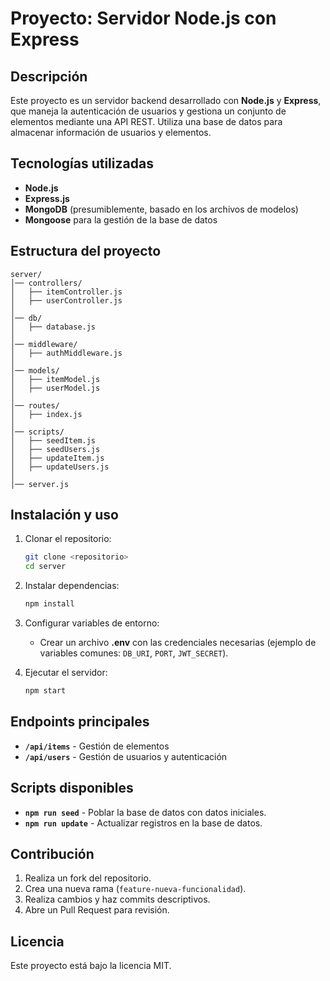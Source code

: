 # Proyecto: Servidor Node.js con Express

## Descripción
Este proyecto es un servidor backend desarrollado con **Node.js** y **Express**, que maneja la autenticación de usuarios y gestiona un conjunto de elementos mediante una API REST. Utiliza una base de datos para almacenar información de usuarios y elementos.

## Tecnologías utilizadas
- **Node.js**
- **Express.js**
- **MongoDB** (presumiblemente, basado en los archivos de modelos)
- **Mongoose** para la gestión de la base de datos

## Estructura del proyecto
```
server/
│── controllers/
│   ├── itemController.js
│   ├── userController.js
│
│── db/
│   ├── database.js
│
│── middleware/
│   ├── authMiddleware.js
│
│── models/
│   ├── itemModel.js
│   ├── userModel.js
│
│── routes/
│   ├── index.js
│
│── scripts/
│   ├── seedItem.js
│   ├── seedUsers.js
│   ├── updateItem.js
│   ├── updateUsers.js
│
│── server.js
```

## Instalación y uso
1. Clonar el repositorio:
   ```sh
   git clone <repositorio>
   cd server
   ```

2. Instalar dependencias:
   ```sh
   npm install
   ```

3. Configurar variables de entorno:
   - Crear un archivo **.env** con las credenciales necesarias (ejemplo de variables comunes: `DB_URI`, `PORT`, `JWT_SECRET`).

4. Ejecutar el servidor:
   ```sh
   npm start
   ```

## Endpoints principales
- **`/api/items`** - Gestión de elementos
- **`/api/users`** - Gestión de usuarios y autenticación

## Scripts disponibles
- **`npm run seed`** - Poblar la base de datos con datos iniciales.
- **`npm run update`** - Actualizar registros en la base de datos.

## Contribución
1. Realiza un fork del repositorio.
2. Crea una nueva rama (`feature-nueva-funcionalidad`).
3. Realiza cambios y haz commits descriptivos.
4. Abre un Pull Request para revisión.

## Licencia
Este proyecto está bajo la licencia MIT.


